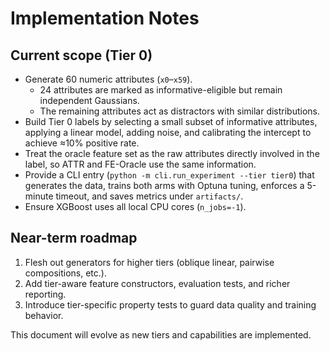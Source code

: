 # Implementation Notes

## Current scope (Tier 0)

- Generate 60 numeric attributes (`x0`–`x59`).
  - 24 attributes are marked as informative-eligible but remain independent Gaussians.
  - The remaining attributes act as distractors with similar distributions.
- Build Tier 0 labels by selecting a small subset of informative attributes, applying a linear model, adding noise, and calibrating the intercept to achieve ≈10% positive rate.
- Treat the oracle feature set as the raw attributes directly involved in the label, so ATTR and FE-Oracle use the same information.
- Provide a CLI entry (`python -m cli.run_experiment --tier tier0`) that generates the data, trains both arms with Optuna tuning, enforces a 5-minute timeout, and saves metrics under `artifacts/`.
- Ensure XGBoost uses all local CPU cores (`n_jobs=-1`).

## Near-term roadmap

1. Flesh out generators for higher tiers (oblique linear, pairwise compositions, etc.).
2. Add tier-aware feature constructors, evaluation tests, and richer reporting.
3. Introduce tier-specific property tests to guard data quality and training behavior.

This document will evolve as new tiers and capabilities are implemented.
